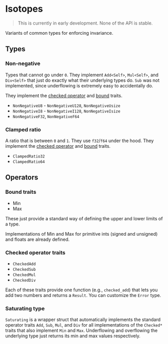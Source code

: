 # Isotopes

> This is currently in early development. None of the API is stable.

Variants of common types for enforcing invariance.

## Types

### Non-negative

Types that cannot go under `0`. They implement `Add<Self>`, `Mul<Self>`, and `Div<Self>` that just do exactly what their underlying types do. `Sub` was not implemented, since underflowing is extremely easy to accidentally do.

They implement the [checked operator](#checked-operator-traits) and [bound](#bound-traits) traits.

- `NonNegativeU8` - `NonNegativeU128`, `NonNegativeUsize`
- `NonNegativeI8` - `NonNegativeI128`, `NonNegativeIsize`
- `NonNegativeF32`, `NonNegativeF64`

### Clamped ratio

A ratio that is between `0` and `1`. They use `f32`/`f64` under the hood. They implement the [checked operator](#checked-operator-traits) and [bound](#bound-traits) traits.

- `ClampedRatio32`
- `ClampedRatio64`

## Operators

### Bound traits

- Min
- Max

These just provide a standard way of defining the upper and lower limits of a type.

Implementations of Min and Max for primitive ints (signed and unsigned) and floats are already defined.

### Checked operator traits

- `CheckedAdd`
- `CheckedSub`
- `CheckedMul`
- `CheckedDiv`

Each of these traits provide one function (e.g., `checked_add`) that lets you add two numbers and returns a `Result`. You can customize the `Error` type.

### Saturating type

`Saturating` is a wrapper struct that automatically implements the standard operator traits `Add`, `Sub`, `Mul`, and `Div` for all implementations of the `Checked*` traits that also implement `Min` and `Max`. Underflowing and overflowing the underlying type just returns its min and max values respectively.
